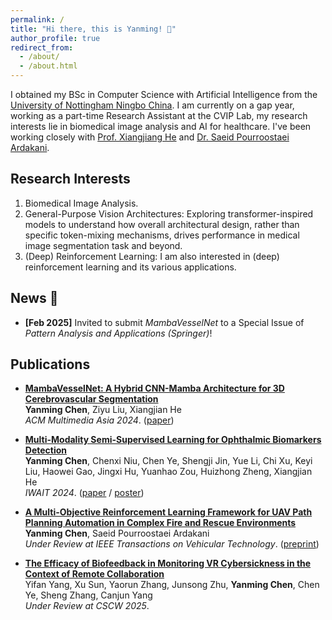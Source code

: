 ```yaml
---
permalink: /
title: "Hi there, this is Yanming! 👋"
author_profile: true
redirect_from: 
  - /about/
  - /about.html
---
```


I obtained my BSc in Computer Science with Artificial Intelligence from the [University of Nottingham Ningbo China](https://www.nottingham.edu.cn/). I am currently on a gap year, working as a part-time Research Assistant at the CVIP Lab, my research interests lie in biomedical image analysis and AI for healthcare. I've been working closely with [Prof. Xiangjiang He](https://scholar.google.com.au/citations?user=BiBXGfIAAAAJ&hl=en) and [Dr. Saeid Pourroostaei Ardakani](https://scholar.google.com/citations?user=3OeHr8gAAAAJ&hl=en).

## **Research Interests**
1. Biomedical Image Analysis.
2. General-Purpose Vision Architectures: Exploring transformer-inspired models to understand how overall architectural design, rather than specific token-mixing mechanisms, drives performance in medical image segmentation task and beyond.  
3. (Deep) Reinforcement Learning: I am also interested in (deep) reinforcement learning and its various applications.

## **News** 📢

- **[Feb 2025]** Invited to submit *MambaVesselNet* to a Special Issue of *Pattern Analysis and Applications (Springer)*!

## Publications

- [**MambaVesselNet: A Hybrid CNN-Mamba Architecture for 3D Cerebrovascular Segmentation**](/publication/2024-12-3-mamba-vesselnet)  
  **Yanming Chen**, Ziyu Liu, Xiangjian He  
  *ACM Multimedia Asia 2024*. ([paper](files/MambaVesselNet.pdf))  

- [**Multi-Modality Semi-Supervised Learning for Ophthalmic Biomarkers Detection**](/publication/2024-01-10-multimodality-learning)  
  **Yanming Chen**, Chenxi Niu, Chen Ye, Shengji Jin, Yue Li, Chi Xu, Keyi Liu, Haowei Gao, Jingxi Hu, Yuanhao Zou, Huizhong Zheng, Xiangjian He  
  *IWAIT 2024*. ([paper](files/IWAIT_Paper.pdf) / [poster](files/IWAIT_Poster.pdf))  

- [**A Multi-Objective Reinforcement Learning Framework for UAV Path Planning Automation in Complex Fire and Rescue Environments**](/publication/2024-01-20-uav-path-planning)  
  **Yanming Chen**, Saeid Pourroostaei Ardakani  
  *Under Review at IEEE Transactions on Vehicular Technology*. ([preprint](files/FAR-UAV-2024.pdf))  

- [**The Efficacy of Biofeedback in Monitoring VR Cybersickness in the Context of Remote Collaboration**](/publication/2024-01-30-vr-cybersickness)  
  Yifan Yang, Xu Sun, Yaorun Zhang, Junsong Zhu, **Yanming Chen**, Chen Ye, Sheng Zhang, Canjun Yang  
  *Under Review at CSCW 2025*.  
